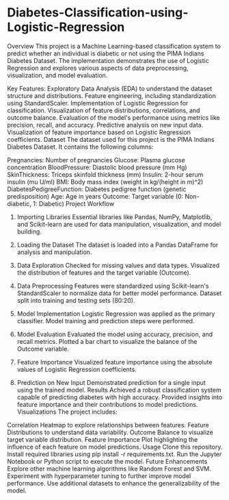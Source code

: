 # Diabetes-Classification-using-Logistic-Regression
Overview
This project is a Machine Learning-based classification system to predict whether an individual is diabetic or not using the PIMA Indians Diabetes Dataset. The implementation demonstrates the use of Logistic Regression and explores various aspects of data preprocessing, visualization, and model evaluation.

Key Features:
Exploratory Data Analysis (EDA) to understand the dataset structure and distributions.
Feature engineering, including standardization using StandardScaler.
Implementation of Logistic Regression for classification.
Visualization of feature distributions, correlations, and outcome balance.
Evaluation of the model's performance using metrics like precision, recall, and accuracy.
Predictive analysis on new input data.
Visualization of feature importance based on Logistic Regression coefficients.
Dataset
The dataset used for this project is the PIMA Indians Diabetes Dataset. It contains the following columns:

Pregnancies: Number of pregnancies
Glucose: Plasma glucose concentration
BloodPressure: Diastolic blood pressure (mm Hg)
SkinThickness: Triceps skinfold thickness (mm)
Insulin: 2-hour serum insulin (mu U/ml)
BMI: Body mass index (weight in kg/(height in m)^2)
DiabetesPedigreeFunction: Diabetes pedigree function (genetic predisposition)
Age: Age in years
Outcome: Target variable (0: Non-diabetic, 1: Diabetic)
Project Workflow
1. Importing Libraries
Essential libraries like Pandas, NumPy, Matplotlib, and Scikit-learn are used for data manipulation, visualization, and model building.

2. Loading the Dataset
The dataset is loaded into a Pandas DataFrame for analysis and manipulation.

3. Data Exploration
Checked for missing values and data types.
Visualized the distribution of features and the target variable (Outcome).
4. Data Preprocessing
Features were standardized using Scikit-learn's StandardScaler to normalize data for better model performance.
Dataset split into training and testing sets (80:20).
5. Model Implementation
Logistic Regression was applied as the primary classifier.
Model training and prediction steps were performed.
6. Model Evaluation
Evaluated the model using accuracy, precision, and recall metrics.
Plotted a bar chart to visualize the balance of the Outcome variable.
7. Feature Importance
Visualized feature importance using the absolute values of Logistic Regression coefficients.
8. Prediction on New Input
Demonstrated prediction for a single input using the trained model.
Results
Achieved a robust classification system capable of predicting diabetes with high accuracy.
Provided insights into feature importance and their contributions to model predictions.
Visualizations
The project includes:

Correlation Heatmap to explore relationships between features.
Feature Distributions to understand data variability.
Outcome Balance to visualize target variable distribution.
Feature Importance Plot highlighting the influence of each feature on model predictions.
Usage
Clone this repository.
Install required libraries using pip install -r requirements.txt.
Run the Jupyter Notebook or Python script to execute the model.
Future Enhancements
Explore other machine learning algorithms like Random Forest and SVM.
Experiment with hyperparameter tuning to further improve model performance.
Use additional datasets to enhance the generalizability of the model.
